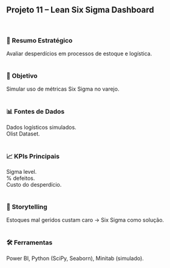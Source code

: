 ## Projeto 11 – Lean Six Sigma Dashboard  
</br>

### 📌 Resumo Estratégico
Avaliar desperdícios em processos de estoque e logística.  
</br>

### 🎯 Objetivo
Simular uso de métricas Six Sigma no varejo.  
</br>

### 📊 Fontes de Dados
Dados logísticos simulados.  
Olist Dataset.  
</br>

### 📈 KPIs Principais  
Sigma level.  
% defeitos.  
Custo do desperdício.  
</br>

### 📖 Storytelling
Estoques mal geridos custam caro → Six Sigma como solução.  
</br>

### 🛠️ Ferramentas
Power BI, Python (SciPy, Seaborn), Minitab (simulado).  
